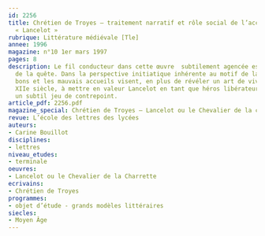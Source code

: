 ```yaml
---
id: 2256
title: Chrétien de Troyes – traitement narratif et rôle social de l’accueil dans
  « Lancelot »
rubrique: Littérature médiévale [Tle]
annee: 1996
magazine: n°10 1er mars 1997
pages: 8
description: Le fil conducteur dans cette œuvre  subtilement agencée est le motif
  de la quête. Dans la perspective initiatique inhérente au motif de la quête, les
  bons et les mauvais accueils visent, en plus de révéler un art de vivre propre au
  XIIe siècle, à mettre en valeur Lancelot en tant que héros libérateur, et ce dans
  un subtil jeu de contrepoint.
article_pdf: 2256.pdf
magazine_special: Chrétien de Troyes – Lancelot ou le Chevalier de la charrette
revue: L’école des lettres des lycées
auteurs:
- Carine Bouillot
disciplines:
- lettres
niveau_etudes:
- terminale
oeuvres:
- Lancelot ou le Chevalier de la Charrette
ecrivains:
- Chrétien de Troyes
programmes:
- objet d’étude - grands modèles littéraires
siecles:
- Moyen Âge
---
```


